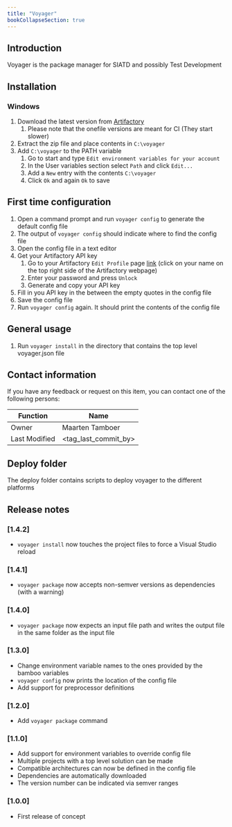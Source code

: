 ```yaml
---
title: "Voyager"
bookCollapseSection: true
---
```


## Introduction
Voyager is the package manager for SIATD and possibly Test Development

## Installation
### Windows
1. Download the latest version from [Artifactory](https://artifactory.prodrive.nl/artifactory/webapp/#/artifacts/browse/tree/General/siatd-generic-local/Tools/voyager)
    1. Please note that the onefile versions are meant for CI (They start slower)
2. Extract the zip file and place contents in `C:\voyager`
3. Add `C:\voyager` to the PATH variable
    1. Go to start and type `Edit environment variables for your account`
    2. In the User variables section select `Path` and click `Edit...`
    3. Add a `New` entry with the contents `C:\voyager`
    4. Click `Ok` and again `Ok` to save

## First time configuration
1. Open a command prompt and run `voyager config` to generate the default config file
2. The output of `voyager config` should indicate where to find the config file
3. Open the config file in a text editor
4. Get your Artifactory API key
    1. Go to your Artifactory `Edit Profile` page [link](https://artifactory.prodrive.nl/artifactory/webapp/#/profile)
    (click on your name on the top right side of the Artifactory webpage)
    2. Enter your password and press `Unlock`
    3. Generate and copy your API key
5. Fill in you API key in the between the empty quotes in the config file
6. Save the config file
7. Run `voyager config` again. It should print the contents of the config file

## General usage
1. Run `voyager install` in the directory that contains the top level voyager.json file

## Contact information
If you have any feedback or request on this item, you can contact one of the following persons:

|Function|Name|
|--------|----|
|Owner   |Maarten Tamboer|
|Last Modified |<tag_last_commit_by>|

## Deploy folder
The deploy folder contains scripts to deploy voyager to the different platforms

## Release notes

### [1.4.2]
- `voyager install` now touches the project files to force a Visual Studio reload

### [1.4.1]
- `voyager package` now accepts non-semver versions as dependencies (with a warning)

### [1.4.0]
- `voyager package` now expects an input file path and writes the output file in the same folder as the input file

### [1.3.0]
- Change environment variable names to the ones provided by the bamboo variables
- `voyager config` now prints the location of the config file
- Add support for preprocessor definitions

### [1.2.0]
- Add `voyager package` command

### [1.1.0]
- Add support for environment variables to override config file
- Multiple projects with a top level solution can be made
- Compatible architectures can now be defined in the config file
- Dependencies are automatically downloaded
- The version number can be indicated via semver ranges

### [1.0.0]
- First release of concept
